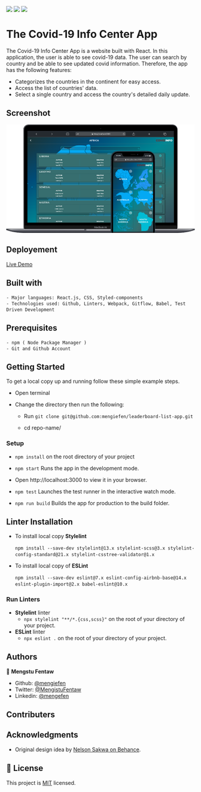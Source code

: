 ![](https://img.shields.io/badge/Microverse-blueviolet) ![](https://img.shields.io/badge/MENGSTU-FENTAW-success) [![](https://img.shields.io/badge/LIVE-DEMO-blue)](https://mengiefen.github.io/covid19-info-center/)

# The Covid-19 Info Center App

The Covid-19 Info Center App is a website built with React. In this application, the user is able to see covid-19 data. The user can search by country and be able to see updated covid information. Therefore, the app has the following features:

- Categorizes the countries in the continent for easy access.
- Access the list of countries' data.
- Select a single country and access the country's detailed daily update.

## Screenshot

![screenshot](src/assets/images/screenshot.png)


## Deployement

  [Live Demo](https://mengiefen.github.io/covid19-info-center)

## Built with

    - Major languages: React.js, CSS, Styled-components
    - Technologies used: Github, Linters, Webpack, Gitflow, Babel, Test Driven Development

## Prerequisites

    - npm ( Node Package Manager )
    - Git and Github Account

## Getting Started

To get a local copy up and running follow these simple example steps.

- Open terminal
- Change the directory then run the following:

  - Run `git clone git@github.com:mengiefen/leaderboard-list-app.git`

  - cd repo-name/

### Setup

- `npm install` on the root directory of your project

- `npm start` Runs the app in the development mode.
- Open http://localhost:3000 to view it in your browser.

- `npm test` Launches the test runner in the interactive watch mode.<br />
  
  
- `npm run build` Builds the app for production to the build folder.

## Linter Installation

- To install local copy **Stylelint**

  `npm install --save-dev stylelint@13.x stylelint-scss@3.x stylelint-config-standard@21.x stylelint-csstree-validator@1.x`

- To install local copy of **ESLint**

  `npm install --save-dev eslint@7.x eslint-config-airbnb-base@14.x eslint-plugin-import@2.x babel-eslint@10.x`

### Run Linters

- **Stylelint** linter
  - `npx stylelint "**/*.{css,scss}"` on the root of your directory of your project.
- **ESLint** linter
  - `npx eslint .` on the root of your directory of your project.

## Authors

👤 **Mengstu Fentaw**

- Github: [@mengiefen](https://github.com/mengiefen)
- Twitter: [@MengistuFentaw](https://twitter.com/MengistuFentaw)
- Linkedin: [@mengefen](https://www.linkedin.com/in/mengefen/)

## Contributers

## Acknowledgments

- Original design idea by [Nelson Sakwa on Behance](https://www.behance.net/sakwadesignstudio).


## 📝 License

This project is [MIT](./MIT.md) licensed.

